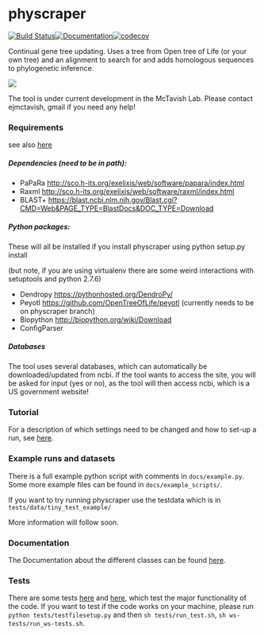 # physcraper

[![Build Status](https://travis-ci.org/McTavishLab/physcraper.svg?branch=master)](https://travis-ci.org/McTavishLab/physcraper)[![Documentation](https://readthedocs.org/projects/physcraper/badge/?version=latest&style=flat)](https://physcraper.readthedocs.io/en/latest/)[![codecov](https://codecov.io/gh/blubbundbla/physcraper/branch/master/graph/badge.svg)](https://codecov.io/gh/blubbundbla/physcraper)

Continual gene tree updating. 
Uses a tree from Open tree of Life (or your own tree) and an alignment to search for and adds homologous sequences to phylogenetic inference. 

![](https://cdn.rawgit.com/snacktavish/physcraper/master/docs/physcraper.svg)


The tool is under current development in the McTavish Lab.
Please contact ejmctavish, gmail if you need any help!

### Requirements

see also [here](./How_to_start.md)

##### Dependencies (need to be in path): 

- PaPaRa http://sco.h-its.org/exelixis/web/software/papara/index.html 
- Raxml http://sco.h-its.org/exelixis/web/software/raxml/index.html 
- BLAST+ https://blast.ncbi.nlm.nih.gov/Blast.cgi?CMD=Web&PAGE_TYPE=BlastDocs&DOC_TYPE=Download

##### Python packages: 
These will all be installed if you install physcraper using 
    python setup.py install

(but note, if you are using virtualenv there are some weird interactions with setuptools and python 2.7.6)

- Dendropy https://pythonhosted.org/DendroPy/ 
- Peyotl https://github.com/OpenTreeOfLife/peyotl (currently needs to be on physcraper branch)
- Biopython http://biopython.org/wiki/Download
- ConfigParser 

##### Databases

The tool uses several databases, which can automatically be downloaded/updated from ncbi. If the tool wants to access the site, you will be asked for input (yes or no), as the tool will then access ncbi, which is a US government website!


### Tutorial

For a description of which settings need to be changed and how to set-up a run, see [here](./How_to_start.md).


### Example runs and datasets

 There is a full example python script with comments in `docs/example.py`.
 Some more example files can be found in `docs/example_scripts/`.

 If you want to try running physcraper use the testdata which is in `tests/data/tiny_test_example/`

 More information will follow soon.


### Documentation

The Documentation about the different classes can be found [here](./docs/).

### Tests

There are some tests [here](./test/) and [here](./ws-test/), which test the major functionality of the code. If you want to test if the code works on your machine, please run `python tests/testfilesetup.py` and then `sh tests/run_test.sh`,  `sh ws-tests/run_ws-tests.sh`.

